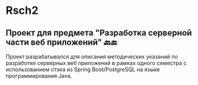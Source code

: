 # Rsch2 
## Проект для предмета "Разработка серверной части веб приложений" :back::end:
Проект разрабатывался для описания методических указаний по разработке серверных веб приложений
в рамках одного семестра с использованием стэка из Spring Boot/PostgreSQL на языке программирования Java.

